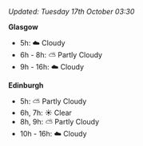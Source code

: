 *Updated: Tuesday 17th October 03:30*

**Glasgow**

* 5h: :cloud: Cloudy
* 6h - 8h: :partly_sunny: Partly Cloudy
* 9h - 16h: :cloud: Cloudy

**Edinburgh**

* 5h: :partly_sunny: Partly Cloudy
* 6h, 7h: :sunny: Clear
* 8h, 9h: :partly_sunny: Partly Cloudy
* 10h - 16h: :cloud: Cloudy
